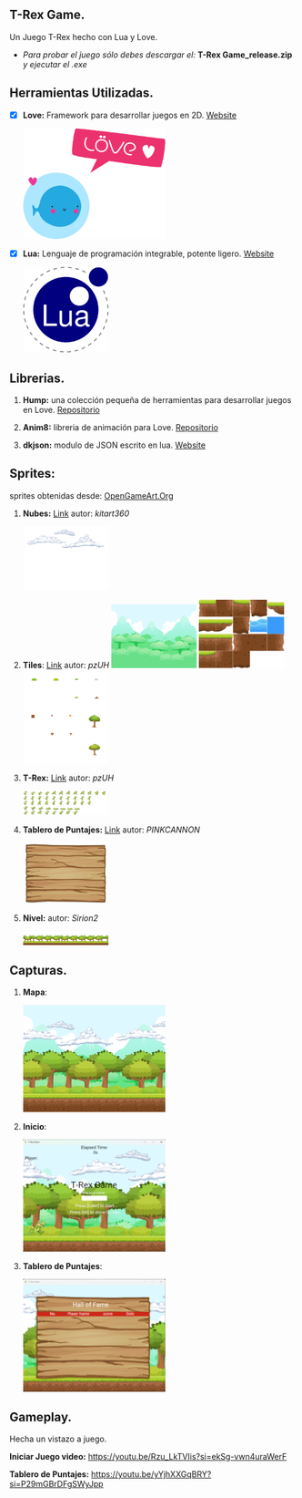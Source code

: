 ## T-Rex Game.
Un Juego T-Rex hecho con Lua y Love.

* *Para probar el juego sólo debes descargar el:* **T-Rex Game_release.zip** *y ejecutar el .exe*

## Herramientas Utilizadas.
- [x] **Love:** Framework para desarrollar juegos en 2D.
[Website](https://love2d.org/)

    <img src="capturas/Love2d_logo.webp" alt="Loading Error" style="width:250px;"/>

- [x] **Lua:** Lenguaje de programación integrable, potente ligero.
[Website](https://www.lua.org/)

    <img src="capturas/Lua-logo.webp" alt="Loading Error" style="width:150px;"/>


## Librerias.
1. **Hump:** una colección pequeña de herramientas para desarrollar juegos en Love. 
[Repositorio](https://github.com/vrld/hump)

2. **Anim8:** libreria de animación para Love. 
[Repositorio](https://github.com/kikito/anim8)

3. **dkjson:** modulo de JSON escrito en lua. 
[Website](http://dkolf.de/dkjson-lua/)

## Sprites:
sprites obtenidas desde: [OpenGameArt.Org](https://opengameart.org/)
1. **Nubes:** [Link](https://opengameart.org/content/2d-clouds) autor: *kitart360*

    <img src="capturas/cloud.webp" alt="Loading Error" style="width:150px;"/>

2. **Tiles**: [Link](https://opengameart.org/content/free-platformer-game-tileset) autor: *pzUH*
    <img src="capturas/background.webp" alt="Loading Error" style="width:150px;"/>
    <img src="capturas/terrain_grid.webp" alt="Loading Error" style="width:150px;"/>
    <img src="capturas/obstacles_grid.webp" alt="Loading Error" style="width:150px;"/>

3. **T-Rex:** [Link](https://opengameart.org/content/free-platformer-game-tileset) autor: *pzUH*

    <img src="capturas/sprite_sheet.webp" alt="Loading Error" style="width:150px;"/>

4. **Tablero de Puntajes:** [Link](https://opengameart.org/content/game-wood-panel) autor: *PINKCANNON*

    <img src="capturas/woodPanel.webp" alt="Loading Error" style="width:150px;"/>

5. **Nivel:** autor: *Sirion2*
    
    <img src="capturas/level.webp" alt="Loading Error" style="width:150px;"/>

## Capturas.

1. **Mapa**:

    <img src="capturas/Game_level.webp" alt="Loading Error" style="width:250px;"/>

2. **Inicio**:

    <img src="capturas/Game.webp" alt="Loading Error" style="width:250px;"/>

3. **Tablero de Puntajes**:
    
    <img src="capturas/Scoreboard.webp" alt="Loading Error" style="width:250px;"/>

## Gameplay.
Hecha un vistazo a juego.

**Iniciar Juego video:** https://youtu.be/Rzu_LkTVIis?si=ekSg-vwn4uraWerF

**Tablero de Puntajes:** https://youtu.be/yYjhXXGqBRY?si=P29mGBrDFgSWyJpp
